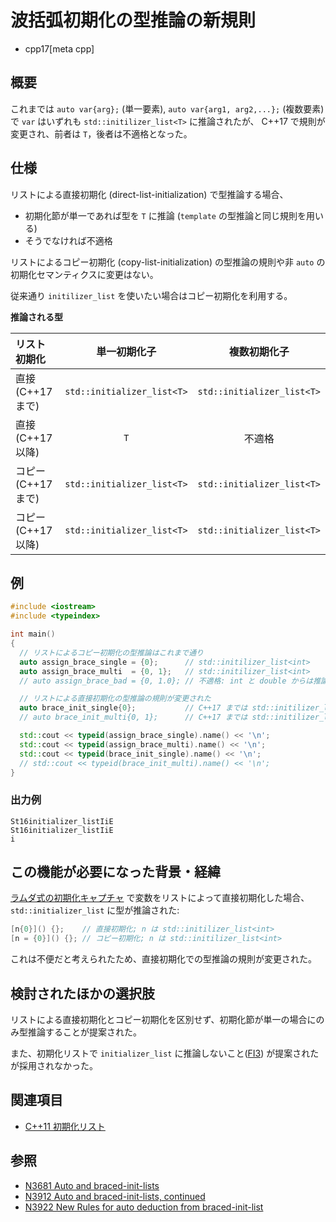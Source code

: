 # 波括弧初期化の型推論の新規則
* cpp17[meta cpp]

## 概要

これまでは `auto var{arg};` (単一要素), `auto var{arg1, arg2,...};` (複数要素) で `var` はいずれも
`std::initilizer_list<T>` に推論されたが、
C++17 で規則が変更され、前者は `T`，後者は不適格となった。


## 仕様

リストによる直接初期化 (direct-list-initialization) で型推論する場合、

* 初期化節が単一であれば型を `T` に推論 (`template` の型推論と同じ規則を用いる)
* そうでなければ不適格

リストによるコピー初期化 (copy-list-initialization) の型推論の規則や非 `auto` の初期化セマンティクスに変更はない。

従来通り `initilizer_list` を使いたい場合はコピー初期化を利用する。

**推論される型**

| リスト初期化 | 単一初期化子 | 複数初期化子 |
|:----|:----:|:----:|
| 直接 (C++17 まで)   | `std::initializer_list<T>` | `std::initializer_list<T>` |
| 直接 (C++17 以降)   | `T` | 不適格 |
| コピー (C++17 まで) | `std::initializer_list<T>` | `std::initializer_list<T>` |
| コピー (C++17 以降) | `std::initializer_list<T>` | `std::initializer_list<T>` |


## 例
```cpp
#include <iostream>
#include <typeindex>

int main()
{
  // リストによるコピー初期化の型推論はこれまで通り
  auto assign_brace_single = {0};      // std::initilizer_list<int>
  auto assign_brace_multi  = {0, 1};   // std::initilizer_list<int>
  // auto assign_brace_bad = {0, 1.0}; // 不適格: int と double からは推論できない

  // リストによる直接初期化の型推論の規則が変更された
  auto brace_init_single{0};           // C++17 までは std::initilizer_list<int>, C++17 からは int
  // auto brace_init_multi{0, 1};      // C++17 までは std::initilizer_list<int>, C++17 からは 不適格

  std::cout << typeid(assign_brace_single).name() << '\n';
  std::cout << typeid(assign_brace_multi).name() << '\n';
  std::cout << typeid(brace_init_single).name() << '\n';
  // std::cout << typeid(brace_init_multi).name() << '\n';
}
```

### 出力例
```
St16initializer_listIiE
St16initializer_listIiE
i
```


## この機能が必要になった背景・経緯

[ラムダ式の初期化キャプチャ](/lang/cpp14/initialize_capture.md) で変数をリストによって直接初期化した場合、
`std::initializer_list` に型が推論された:
```cpp
[n{0}]() {};    // 直接初期化; n は std::initilizer_list<int>
[n = {0}]() {}; // コピー初期化; n は std::initilizer_list<int>
```

これは不便だと考えられたため、直接初期化での型推論の規則が変更された。

## 検討されたほかの選択肢

リストによる直接初期化とコピー初期化を区別せず、初期化節が単一の場合にのみ型推論することが提案された。

また、初期化リストで `initializer_list` に推論しないこと([FI3](https://isocpp.org/files/papers/n3852.html#FI3))
が提案されたが採用されなかった。


## 関連項目

* [C++11 初期化リスト](/lang/cpp11/initializer_lists.md)


## 参照

* [N3681 Auto and braced-init-lists](http://open-std.org/JTC1/SC22/WG21/docs/papers/2013/n3681.html)
* [N3912 Auto and braced-init-lists, continued](http://www.open-std.org/jtc1/sc22/wg21/docs/papers/2014/n3912.html)
* [N3922 New Rules for auto deduction from braced-init-list](http://www.open-std.org/jtc1/sc22/wg21/docs/papers/2014/n3922.html)

